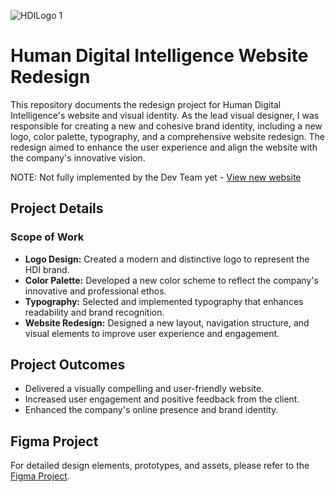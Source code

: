 ![HDILogo 1](https://github.com/user-attachments/assets/ccd28963-b527-4871-92a0-09cf6c8d3922)

# Human Digital Intelligence Website Redesign

This repository documents the redesign project for Human Digital Intelligence's website and visual identity. As the lead visual designer, I was responsible for creating a new and cohesive brand identity, including a new logo, color palette, typography, and a comprehensive website redesign. The redesign aimed to enhance the user experience and align the website with the company's innovative vision.

NOTE: Not fully implemented by the Dev Team yet - <a href="https://hdi.vision/" target="_blank">View new website</a>

## Project Details
### Scope of Work
- **Logo Design:** Created a modern and distinctive logo to represent the HDI brand.
- **Color Palette:** Developed a new color scheme to reflect the company's innovative and professional ethos.
- **Typography:** Selected and implemented typography that enhances readability and brand recognition.
- **Website Redesign:** Designed a new layout, navigation
 structure, and visual elements to improve user experience and engagement.

## Project Outcomes
- Delivered a visually compelling and user-friendly website.
- Increased user engagement and positive feedback from the client.
- Enhanced the company's online presence and brand identity.

## Figma Project
For detailed design elements, prototypes, and assets, please refer to the <a href="https://www.figma.com/design/atP0UdQv3jKlm0mxozWPyq/Design?node-id=1-4&t=YgP3iDmzBAthqK2O-1" target="_blank">Figma Project</a>.
